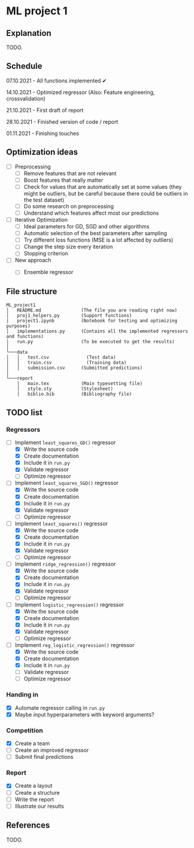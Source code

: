 # ML project 1

## Explanation

TODO.


## Schedule

07.10.2021 - All functions implemented ✔

14.10.2021 - Optimized regressor (Also: Feature engineering, crossvalidation)

21.10.2021 - First draft of report

28.10.2021 - Finished version of code / report

01.11.2021 - Finishing touches

## Optimization ideas
- [ ] Preprocessing
  - [ ] Remove features that are not relevant
  - [ ] Boost features that really matter
  - [ ] Check for values that are automatically set at some values (they might be outliers, but be careful because there could be outliers in the test dataset)
  - [ ] Do some research on preprocessing
  - [ ] Understand which features affect most our predictions

- [ ] Iterative Optimization
  - [ ] Ideal parameters for GD, SGD and other algorithms
  - [ ] Automatic selection of the best parameters after sampling
  - [ ] Try different loss functions (MSE is a lot affected by outliers)
  - [ ] Change the step size every iteration
  - [ ] Stopping criterion

- [ ] New approach
  - [ ] Ensemble regressor


## File structure

```
ML_project1 
│   README.md               (The file you are reading right now)
│   proj1_helpers.py        (Support functions)
|   project1.ipynb          (Notebook for testing and optimizing purposes)
│   implementations.py      (Contains all the implemented regressors and functions) 
│   run.py                  (To be executed to get the results) 
│
└───data
│   │   test.csv	          (Test data)
│   │   train.csv	          (Training data)
│   │   submission.csv      (Submitted predictions)
│   
└───report
    │   main.tex            (Main typesetting file)
    │   style.sty           (Stylesheet)
    |   biblio.bib          (Bibliography file) 
```

## TODO list

### Regressors
- [ ] Implement `least_squares_GD()` regressor
  - [x] Write the source code
  - [x] Create documentation
  - [x] Include it in `run.py`
  - [x] Validate regressor
  - [ ] Optimize regressor
- [ ] Implement `least_squares_SGD()` regressor
  - [x] Write the source code
  - [x] Create documentation
  - [x] Include it in `run.py`
  - [x] Validate regressor
  - [ ] Optimize regressor
- [ ] Implement `least_squares()` regressor
  - [x] Write the source code
  - [x] Create documentation
  - [x] Include it in `run.py`
  - [x] Validate regressor
  - [ ] Optimize regressor
- [ ] Implement `ridge_regression()` regressor
  - [x] Write the source code
  - [x] Create documentation
  - [x] Include it in `run.py`
  - [x] Validate regressor
  - [ ] Optimize regressor
- [ ] Implement `logistic_regression()` regressor
  - [x] Write the source code
  - [x] Create documentation
  - [x] Include it in `run.py`
  - [x] Validate regressor
  - [ ] Optimize regressor
- [ ] Implement `reg_logistic_regression()` regressor
  - [x] Write the source code
  - [x] Create documentation
  - [x] Include it in `run.py`
  - [ ] Validate regressor
  - [ ] Optimize regressor

### Handing in
- [x] Automate regressor calling in `run.py`
- [x] Maybe input hyperparameters with keyword arguments?

### Competition
- [x] Create a team
- [ ] Create an improved regressor
- [ ] Submit final predictions

### Report
- [x] Create a layout
- [ ] Create a structure
- [ ] Write the report
- [ ] Illustrate our results

## References

TODO.
